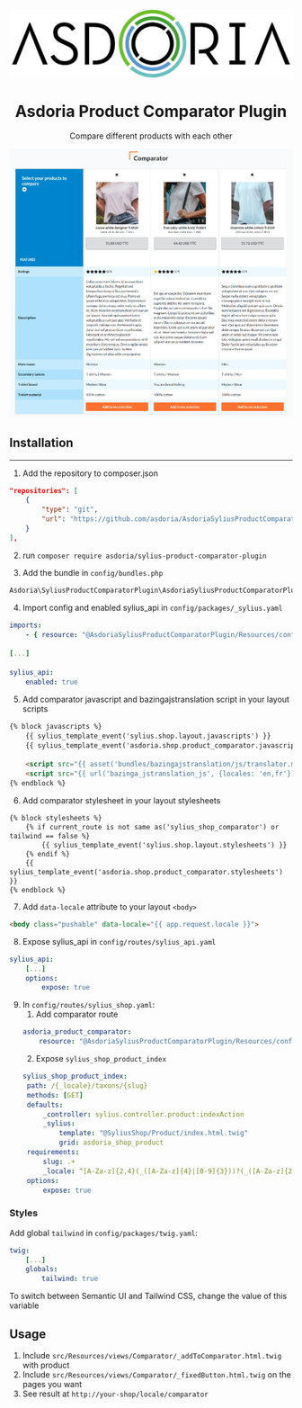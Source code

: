 <p align="center">
    <img src="doc/asdoria.jpg" alt="Logo Asdoria">
</p>

<h1 align="center">Asdoria Product Comparator Plugin</h1>

<p align="center">Compare different products with each other</p>

<p align="center">
    <img src="doc/comparator.png" alt="Comparator">
</p>

## Installation

---
1. Add the repository to composer.json

```JSON
"repositories": [
    {
        "type": "git",
        "url": "https://github.com/asdoria/AsdoriaSyliusProductComparatorPlugin.git"
    }
],
```
2. run `composer require asdoria/sylius-product-comparator-plugin`


3. Add the bundle in `config/bundles.php`

```PHP
Asdoria\SyliusProductComparatorPlugin\AsdoriaSyliusProductComparatorPlugin::class => ['all' => true],
```

4. Import config and enabled sylius_api in `config/packages/_sylius.yaml`
```yaml
imports:
    - { resource: "@AsdoriaSyliusProductComparatorPlugin/Resources/config/app/config.yaml"}

[...]

sylius_api:
    enabled: true
```

5. Add comparator javascript and bazingajstranslation script in your layout scripts
```html
{% block javascripts %}
    {{ sylius_template_event('sylius.shop.layout.javascripts') }}
    {{ sylius_template_event('asdoria.shop.product_comparator.javascripts') }}

    <script src="{{ asset('bundles/bazingajstranslation/js/translator.min.js') }}"></script>
    <script src="{{ url('bazinga_jstranslation_js', {locales: 'en,fr'}) }}"></script>
{% endblock %}
```

6. Add comparator stylesheet in your layout stylesheets
```twig
{% block stylesheets %}
    {% if current_route is not same as('sylius_shop_comparator') or tailwind == false %}
        {{ sylius_template_event('sylius.shop.layout.stylesheets') }}
    {% endif %}
    {{ sylius_template_event('asdoria.shop.product_comparator.stylesheets') }}
{% endblock %}
```

7. Add `data-locale` attribute to your layout `<body>`
```html
<body class="pushable" data-locale="{{ app.request.locale }}">
```

8. Expose sylius_api in `config/routes/sylius_api.yaml`
```yaml
sylius_api:
    [...]
    options:
        expose: true
```

9. In `config/routes/sylius_shop.yaml`:
   1. Add comparator route
    ```yaml
    asdoria_product_comparator:
        resource: "@AsdoriaSyliusProductComparatorPlugin/Resources/config/routing.yaml"
    ```
    2. Expose `sylius_shop_product_index`
   ```yaml
   sylius_shop_product_index:
    path: /{_locale}/taxons/{slug}
    methods: [GET]
    defaults:
        _controller: sylius.controller.product:indexAction
        _sylius:
            template: "@SyliusShop/Product/index.html.twig"
            grid: asdoria_shop_product
    requirements:
        slug: .+
        _locale: ^[A-Za-z]{2,4}(_([A-Za-z]{4}|[0-9]{3}))?(_([A-Za-z]{2}|[0-9]{3}))?$
    options:
        expose: true
   ```

### Styles

Add global `tailwind` in `config/packages/twig.yaml`:
```yaml
twig:
    [...]
    globals:
        tailwind: true
```
To switch between Semantic UI and Tailwind CSS, change the value of this variable

## Usage

1. Include `src/Resources/views/Comparator/_addToComparator.html.twig` with product
2. Include `src/Resources/views/Comparator/_fixedButton.html.twig` on the pages you want
3. See result at `http://your-shop/locale/comparator`
